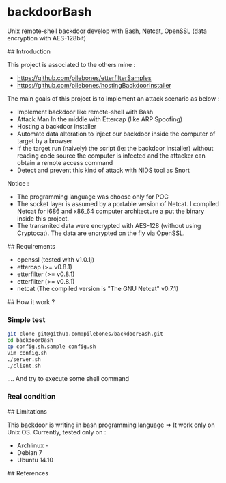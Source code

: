 backdoorBash
============

Unix remote-shell backdoor develop with Bash, Netcat, OpenSSL (data encryption with AES-128bit)

## Introduction

This project is associated to the others mine : 
- https://github.com/pilebones/etterfilterSamples
- https://github.com/pilebones/hostingBackdoorInstaller

The main goals of this project is to implement an attack scenario as below : 
- Implement backdoor like remote-shell with Bash
- Attack Man In the middle with Ettercap (like ARP Spoofing)
- Hosting a backdoor installer
- Automate data alteration to inject our backdoor inside the computer of target by a browser
- If the target run (naively) the script (ie: the backdoor installer) without reading code source the computer is infected and the attacker can obtain a remote access command
- Detect and prevent this kind of attack with NIDS tool as Snort

Notice :
- The programming language was choose only for POC
- The socket layer is assumed by a portable version of Netcat. I compiled Netcat for i686 and x86_64 computer architecture a put the binary inside this project.
- The transmited data were encrypted with AES-128 (without using Cryptocat). The data are encrypted on the fly via OpenSSL.

## Requirements

- openssl (tested with v1.0.1j)
- ettercap (>= v0.8.1)
- etterfilter (>= v0.8.1)
- etterfilter (>= v0.8.1)
- netcat (The compiled version is "The GNU Netcat" v0.7.1)

## How it work ?

### Simple test

```bash
git clone git@github.com:pilebones/backdoorBash.git
cd backdoorBash
cp config.sh.sample config.sh 
vim config.sh
./server.sh
./client.sh
```
.... And try to execute some shell command

### Real condition

## Limitations

This backdoor is writing in bash programming language => It work only on Unix OS.
Currently, tested only on :
- Archlinux -
- Debian 7 
- Ubuntu 14.10

## References

